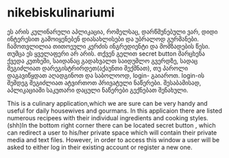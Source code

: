 # nikebiskulinariumi

ეს არის კულინარული აპლიკაცია, რომელსაც, დარწმუნებული ვარ, დიდი ინტერესით გამოიყენებენ დიასახლისები და უბრალოდ გურმანები. ჩამოთვლილია თითოეული კერძის ინგრედიენტი და მომზადების წესი. თუმცა ეს ყველაფერი არ არის. თქვენ გელით secret button მარცხენა ქვედა კუთხეში, საიდანაც გადახვალთ საიდუმლო გვერდზე, სადაც შეგიძლიათ დარეგისტრირდეთ(აქაუნთი შექმნათ), თუ პაროლი დაგავიწყდათ აღადგინოთ და საბოლოოდ, login- გაიაროთ. login-ის შემდეგ შეგიძლიათ ატვირთოთ პრივატული ნაწერები. შესაბამისად, აპლიკაციაში საკუთარი დაცული ნაწერები გექნებათ შენახული.

This is a culinary application,which we are sure can be very handy and useful for daily housewives and gourmans. In this applicaion there are listed numerous recipees with their individual ingredients and cooking styles.(shh)In the bottom right corner there can be located  secret button , which can redirect a user to his/her private space which will contain their private media and  text files. However, in order to access this window a user will be asked to either log in  their existing account or register a new one.


